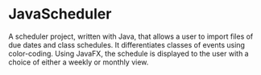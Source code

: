 # JavaScheduler
A scheduler project, written with Java, that allows a user to import files of due dates and class schedules. It differentiates classes of events using color-coding. Using JavaFX, the schedule is displayed to the user with a choice of either a weekly or monthly view.
